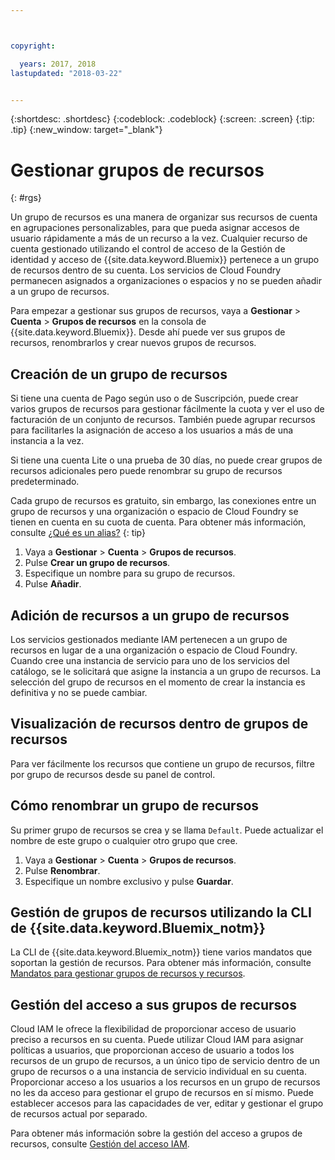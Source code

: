 ```yaml
---



copyright:

  years: 2017, 2018
lastupdated: "2018-03-22"


---
```


{:shortdesc: .shortdesc}
{:codeblock: .codeblock}
{:screen: .screen}
{:tip: .tip}
{:new_window: target="_blank"}

# Gestionar grupos de recursos
{: #rgs}

Un grupo de recursos es una manera de organizar sus recursos de cuenta en agrupaciones personalizables, para que pueda asignar accesos de usuario rápidamente a más de un recurso a la vez. Cualquier recurso de cuenta gestionado utilizando el control de acceso de la Gestión de identidad y acceso de {{site.data.keyword.Bluemix}} pertenece a un grupo de recursos dentro de su cuenta. Los servicios de Cloud Foundry permanecen asignados a organizaciones o espacios y no se pueden añadir a un grupo de recursos.

Para empezar a gestionar sus grupos de recursos, vaya a **Gestionar** &gt; **Cuenta** &gt; **Grupos de recursos** en la consola de {{site.data.keyword.Bluemix}}. Desde ahí puede ver sus grupos de recursos, renombrarlos y crear nuevos grupos de recursos.


## Creación de un grupo de recursos

Si tiene una cuenta de Pago según uso o de Suscripción, puede crear varios grupos de recursos para gestionar fácilmente la cuota y ver el uso de facturación de un conjunto de recursos. También puede agrupar recursos para facilitarles la asignación de acceso a los usuarios a más de una instancia a la vez.

Si tiene una cuenta Lite o una prueba de 30 días, no puede crear grupos de recursos adicionales pero puede renombrar su grupo de recursos predeterminado. 

Cada grupo de recursos es gratuito, sin embargo, las conexiones entre un grupo de recursos y una organización o espacio de Cloud Foundry se tienen en cuenta en su cuota de cuenta. Para obtener más información, consulte [¿Qué es un alias?](/docs/cfapps/connecting_apps.html#what_is_alias)
{: tip}

1. Vaya a **Gestionar** &gt; **Cuenta** &gt; **Grupos de recursos**.
2. Pulse **Crear un grupo de recursos**.
3. Especifique un nombre para su grupo de recursos.
4. Pulse **Añadir**.

## Adición de recursos a un grupo de recursos

Los servicios gestionados mediante IAM pertenecen a un grupo de recursos en lugar de a una organización o espacio de Cloud Foundry. Cuando cree una instancia de servicio para uno de los servicios del catálogo, se le solicitará que asigne la instancia a un grupo de recursos. La selección del grupo de recursos en el momento de crear la instancia es definitiva y no se puede cambiar.

## Visualización de recursos dentro de grupos de recursos

Para ver fácilmente los recursos que contiene un grupo de recursos, filtre por grupo de recursos desde su panel de control.

## Cómo renombrar un grupo de recursos

Su primer grupo de recursos se crea y se llama `Default`. Puede actualizar el nombre de este grupo o cualquier otro grupo que cree.

1. Vaya a **Gestionar** &gt; **Cuenta** &gt; **Grupos de recursos**.
2. Pulse **Renombrar**.
3. Especifique un nombre exclusivo y pulse **Guardar**.

## Gestión de grupos de recursos utilizando la CLI de {{site.data.keyword.Bluemix_notm}}

La CLI de {{site.data.keyword.Bluemix_notm}} tiene varios mandatos que soportan la gestión de recursos. Para obtener más información, consulte [Mandatos para gestionar grupos de recursos y recursos](/docs/cli/reference/bluemix_cli/bx_cli.html#commands-for-managing-resource-groups-and-resources).

## Gestión del acceso a sus grupos de recursos

Cloud IAM le ofrece la flexibilidad de proporcionar acceso de usuario preciso a recursos en su cuenta. Puede utilizar Cloud IAM para asignar políticas a usuarios, que proporcionan acceso de usuario a todos los recursos de un grupo de recursos, a un único tipo de servicio dentro de un grupo de recursos o a una instancia de servicio individual en su cuenta. Proporcionar acceso a los usuarios a los recursos en un grupo de recursos no les da acceso para gestionar el grupo de recursos en sí mismo. Puede establecer accesos para las capacidades de ver, editar y gestionar el grupo de recursos actual por separado.

Para obtener más información sobre la gestión del acceso a grupos de recursos, consulte [Gestión del acceso IAM](/docs/iam/mngiam.html#iammanidaccser).

